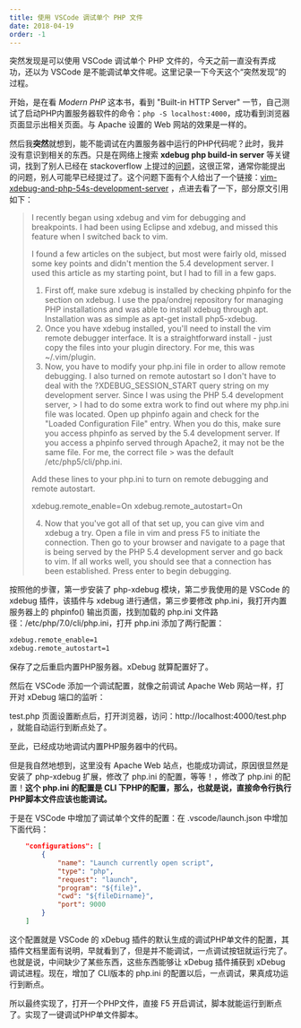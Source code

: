 ```yaml
---
title: 使用 VSCode 调试单个 PHP 文件
date: 2018-04-19
order: -1
---
```


突然发现是可以使用 VSCode 调试单个 PHP 文件的，今天之前一直没有弄成功，还以为 VSCode 是不能调试单文件呢。这里记录一下今天这个“突然发现”的过程。

开始，是在看 _Modern PHP_ 这本书，看到 "Built-in HTTP Server" 一节，自己测试了启动PHP内置服务器软件的命令：`php -S localhost:4000`，成功看到浏览器页面显示出相关页面。与 Apache 设置的 Web 网站的效果是一样的。

然后我**突然**就想到，能不能调试在内置服务器中运行的PHP代码呢？此时，我并没有意识到相关的东西。只是在网络上搜索 **xdebug php build-in server** 等关键词，找到了别人已经在 stackoverflow 上提过的[问题](https://stackoverflow.com/questions/27496543/is-it-possible-to-use-xdebug-with-the-built-in-php-test-server)，这很正常，通常你能提出的问题，别人可能早已经提过了。这个问题下面有个人给出了一个链接：[vim-xdebug-and-php-54s-development-server](http://stevephillips.me/blog/vim-xdebug-and-php-54s-development-server) ，点进去看了一下，部分原文引用如下：

> I recently began using xdebug and vim for debugging and breakpoints. I had been using Eclipse and xdebug, and missed this feature when I switched back to vim.
> 
> I found a few articles on the subject, but most were fairly old, missed some key points and didn't mention the 5.4 development server. I used this article as my starting point, but I had to fill in a few gaps.
>
> 1. First off, make sure xdebug is installed by checking phpinfo for the section on xdebug. I use the ppa/ondrej repository for managing PHP installations and was able to install xdebug through apt. Installation was as simple as apt-get install php5-xdebug.
> 2. Once you have xdebug installed, you'll need to install the vim remote debugger interface. It is a straightforward install - just copy the files into your plugin directory. For me, this was ~/.vim/plugin.
> 3. Now, you have to modify your php.ini file in order to allow remote debugging. I also turned on remote autostart so I don't have to deal with the ?XDEBUG_SESSION_START query string on my development server. Since I was using the PHP 5.4 development server, > I had to do some extra work to find out where my php.ini file was located.
Open up phpinfo again and check for the "Loaded Configuration File" entry. When you do this, make sure you access phpinfo as served by the 5.4 development server. If you access a phpinfo served through Apache2, it may not be the same file. For me, the correct file > was the default /etc/php5/cli/php.ini.
>
> Add these lines to your php.ini to turn on remote debugging and remote autostart. 
>
> xdebug.remote_enable=On
> xdebug.remote_autostart=On
>
> 4. Now that you've got all of that set up, you can give vim and xdebug a try. Open a file in vim and press F5 to initiate the connection. Then go to your browser and navigate to a page that is being served by the PHP 5.4 development server and go back to vim. If all works well, you should see that a connection has been established. Press enter to begin debugging.

按照他的步骤，第一步安装了 php-xdebug 模块，第二步我使用的是 VSCode 的 xdebug 插件，该插件与 xdebug 进行通信，第三步要修改 php.ini，我打开内置服务器上的 phpinfo() 输出页面，找到加载的 php.ini 文件路径：/etc/php/7.0/cli/php.ini，打开 php.ini 添加了两行配置：
``` sh
xdebug.remote_enable=1
xdebug.remote_autostart=1
```
保存了之后重启内置PHP服务器。xDebug 就算配置好了。

然后在 VSCode 添加一个调试配置，就像之前调试 Apache Web 网站一样，打开对 xDebug 端口的监听：

test.php 页面设置断点后，打开浏览器，访问：http://localhost:4000/test.php ，就能自动运行到断点处了。

至此，已经成功地调试内置PHP服务器中的代码。

但是我自然地想到，这里没有 Apache Web 站点，也能成功调试，原因很显然是安装了 php-xdebug 扩展，修改了 php.ini 的配置，等等！，修改了 php.ini 的配置！**这个 php.ini 的配置是 CLI 下PHP的配置，那么，也就是说，直接命令行执行PHP脚本文件应该也能调试。**

于是在 VSCode 中增加了调试单个文件的配置：在 .vscode/launch.json 中增加下面代码：
``` json
    "configurations": [
        {
            "name": "Launch currently open script",
            "type": "php",
            "request": "launch",
            "program": "${file}",
            "cwd": "${fileDirname}",
            "port": 9000
        }
    ]
```
这个配置就是 VSCode 的 xDebug 插件的默认生成的调试PHP单文件的配置，其插件文档里面有说明，早就看到了，但是并不能调试，一点调试按钮就运行完了。也就是说，中间缺少了某些东西，这些东西能够让 xDebug 插件捕获到 xDebug 调试进程。现在，增加了 CLI版本的 php.ini 的配置以后，一点调试，果真成功运行到断点。

所以最终实现了，打开一个PHP文件，直接 F5 开启调试，脚本就能运行到断点了。实现了一键调试PHP单文件脚本。